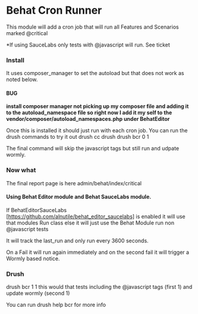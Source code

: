 # Behat Cron Runner


This module will add a cron job that will run all
Features and Scenarios marked @critical

*If using SauceLabs only tests with @javascript will run. See ticket

### Install

It uses composer_manager to set the autoload but that does not work as noted below.

#### BUG

**install composer manager not picking up my composer file and adding it to the autoload_namespace
file so right now I add it my self to the vendor/composer/autoload_namespaces.php under BehatEditor**

Once this is installed it should just run with each cron job.
You can run the drush commands to try it out
drush cc drush
drush bcr 0 1

The final command will skip the javascript tags but still run and udpate wormly.

### Now what

The final report page is here
admin/behat/index/critical

#### Using Behat Editor module and Behat SauceLabs module.

If BehatEditorSauceLabs [https://github.com/alnutile/behat_editor_saucelabs] is enabled it will use that modules Run class
else it will just use the Behat Module run non @javascript tests

It will track the last_run and only run every 3600 seconds.

On a Fail it will run again immediately and on the second fail it will 
trigger a Wormly based notice.

### Drush

drush bcr 1 1
this would that tests including the @javascript tags (first 1)
and update wormly (second 1)


You can run
drush help bcr
for more info